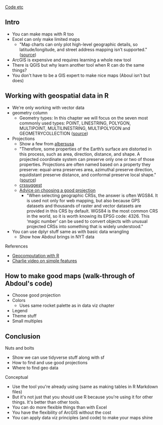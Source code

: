 [Code etc](https://github.com/AbdoulMa/TidyTuesday/tree/main/2022/2022_w1)

## Intro
- You can make maps with R too
- Excel can only make limited maps
	- "Map charts can only plot high-level geographic details, so latitude/longitude, and street address mapping isn’t supported." ([source](https://support.microsoft.com/en-us/office/create-a-map-chart-in-excel-f2cfed55-d622-42cd-8ec9-ec8a358b593b))
- ArcGIS is expensive and requires learning a whole new tool
- There is QGIS but why learn another tool when R can do the same things?
- You don't have to be a GIS expert to make nice maps (Aboul isn't but does)


## Working with geospatial data in R

- We're only working with vector data
- geometry column
	- Geometry types: In this chapter we will focus on the seven most commonly used types: POINT, LINESTRING, POLYGON, MULTIPOINT, MULTILINESTRING, MULTIPOLYGON and GEOMETRYCOLLECTION ([source](https://geocompr.robinlovelace.net/spatial-class.html#geometry))
- Projections
	- Show a few from [albersusa](https://github.com/hrbrmstr/albersusa)
	- "Therefore, some properties of the Earth’s surface are distorted in this process, such as area, direction, distance, and shape. A projected coordinate system can preserve only one or two of those properties. Projections are often named based on a property they preserve: equal-area preserves area, azimuthal preserve direction, equidistant preserve distance, and conformal preserve local shape." ([source](https://geocompr.robinlovelace.net/spatial-class.html#projected-coordinate-reference-systems))
	- [crssuggest](https://github.com/walkerke/crsuggest)
	- [Advice on choosing a good projection](https://geocompr.robinlovelace.net/reproj-geo-data.html?q=wgs#which-crs)
		- "When selecting geographic CRSs, the answer is often WGS84. It is used not only for web mapping, but also because GPS datasets and thousands of raster and vector datasets are provided in this CRS by default. WGS84 is the most common CRS in the world, so it is worth knowing its EPSG code: 4326. This ‘magic number’ can be used to convert objects with unusual projected CRSs into something that is widely understood."
- You can use dplyr stuff same as with basic data wrangling
	- Show how Abdoul brings in NYT data

References
- [Geocomputation with R](https://geocompr.robinlovelace.net/) 
- [Charlie video on simple features](https://muse.ai/e/Uyc3rwL)


## How to make good maps (walk-through of Abdoul's code)
- Choose good projection
- Colors
	- Uses same rocket palette as in data viz chapter
- Legend
- Theme stuff
- Small multiples

## Conclusion

Nuts and bolts
- Show we can use tidyverse stuff along with sf
- How to find and use good projections
- Where to find geo data

Conceptual
- Use the tool you're already using (same as making tables in R Markdown files) 
- But it's not just that you should use R because you're using it for other things. It's better than other tools.
- You can do more flexible things than with Excel
- You have the flexibility of ArcGIS without the cost
- You can apply data viz principles (and code) to make your maps shine
